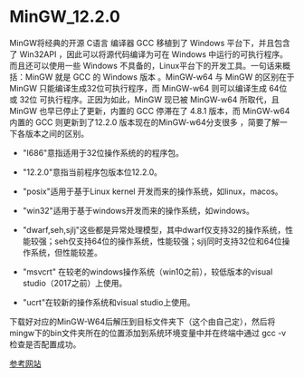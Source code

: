 # MinGW_12.2.0
MinGW将经典的开源 C语言 编译器 GCC 移植到了 Windows 平台下，并且包含了 Win32API ，因此可以将源代码编译为可在 Windows 中运行的可执行程序。而且还可以使用一些 Windows 不具备的，Linux平台下的开发工具。一句话来概括：MinGW 就是 GCC 的 Windows 版本 。MinGW-w64 与 MinGW 的区别在于 MinGW 只能编译生成32位可执行程序，而 MinGW-w64 则可以编译生成 64位 或 32位 可执行程序。正因为如此，MinGW 现已被 MinGW-w64 所取代，且 MinGW 也早已停止了更新，内置的 GCC 停滞在了 4.8.1 版本，而 MinGW-w64 内置的 GCC 则更新到了12.2.0 版本现在的MinGW-w64分支很多 ，简要了解一下各版本之间的区别。
+ "I686"意指适用于32位操作系统的的程序包。

+ "12.2.0"意指当前程序包版本位12.2.0。

+ "posix"适用于基于Linux kernel 开发而来的操作系统，如linux，macos。

+ "win32"适用于基于windows开发而来的操作系统，如windows。

+ "dwarf,seh,sjlj"这些都是异常处理模型，其中dwarf仅支持32的操作系统，性能较强；seh仅支持64位的操作系统，性能较强；sjlj同时支持32位和64位操作系统，但性能较差。

+ "msvcrt" 在较老的windows操作系统（win10之前），较低版本的visual studio（2017之前）上使用。

+ "ucrt"在较新的操作系统和visual studio上使用。

下载好对应的MinGW-W64后解压到目标文件夹下（这个由自己定），然后将mingw下的bin文件夹所在的位置添加到系统环境变量中并在终端中通过 gcc -v 检查是否配置成功。

[参考网站](https://www.cnblogs.com/duruofei/p/15674502.html)
